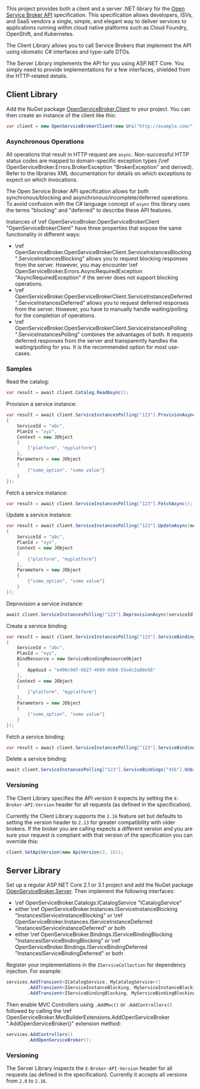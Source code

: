 
This project provides both a client and a server .NET library for the [Open Service Broker API](https://www.openservicebrokerapi.org/) specification. This specification allows developers, ISVs, and SaaS vendors a single, simple, and elegant way to deliver services to applications running within cloud native platforms such as Cloud Foundry, OpenShift, and Kubernetes.

The Client Library allows you to call Service Brokers that implement the API using idiomatic C# interfaces and type-safe DTOs.

The Server Library implements the API for you using ASP.NET Core. You simply need to provide implementations for a few interfaces, shielded from the HTTP-related details.

## Client Library

Add the NuGet package [OpenServiceBroker.Client](https://www.nuget.org/packages/OpenServiceBroker.Client/) to your project. You can then create an instance of the client like this:

```csharp
var client = new OpenServiceBrokerClient(new Uri("http://example.com/"));
```

### Asynchronous Operations

All operations that result in HTTP request are `async`. Non-successful HTTP status codes are mapped to domain-specific exception types (\ref OpenServiceBroker.Errors.BrokerException "BrokerException" and derived). Refer to the libraries XML documentation for details on which exceptions to expect on which invocations.

The Open Service Broker API specification allows for both synchronous/blocking and asynchronous/incomplete/deferred operations. To avoid confusion with the C# language concept of `async` this library uses the terms "blocking" and "deferred" to describe these API features.

Instances of \ref OpenServiceBroker.OpenServiceBrokerClient "OpenServiceBrokerClient" have three properties that expose the same functionality in different ways:

- \ref OpenServiceBroker.OpenServiceBrokerClient.ServiceInstancesBlocking ".ServiceInstancesBlocking" allows you to request blocking responses from the server. However, you may encounter \ref OpenServiceBroker.Errors.AsyncRequiredException "AsyncRequiredException" if the server does not support blocking operations.
- \ref OpenServiceBroker.OpenServiceBrokerClient.ServiceInstancesDeferred ".ServiceInstancesDeferred" allows you to request deferred responses from the server. However, you have to manually handle waiting/polling for the completion of operations.
- \ref OpenServiceBroker.OpenServiceBrokerClient.ServiceInstancesPolling ".ServiceInstancesPolling" combines the advantages of both. It requests deferred responses from the server and transparently handles the waiting/polling for you. It is the recommended option for most use-cases.

### Samples

Read the catalog:

```csharp
var result = await client.Catalog.ReadAsync();
```

Provision a service instance:

```csharp
var result = await client.ServiceInstancesPolling["123"].ProvisionAsync(new ServiceInstanceProvisionRequest
{
    ServiceId = "abc",
    PlanId = "xyz",
    Context = new JObject
    {
        {"platform", "myplatform"}
    },
    Parameters = new JObject
    {
        {"some_option", "some value"}
    }
});
```

Fetch a service instance:

```csharp
var result = await client.ServiceInstancesPolling["123"].FetchAsync();
```

Update a service instance:

```csharp
var result = await client.ServiceInstancesPolling["123"].UpdateAsync(new ServiceInstanceUpdateRequest
{
    ServiceId = "abc",
    PlanId = "xyz",
    Context = new JObject
    {
        {"platform", "myplatform"}
    },
    Parameters = new JObject
    {
        {"some_option", "some value"}
    }
});
```

Deprovision a service instance:

```csharp
await client.ServiceInstancesPolling["123"].DeprovisionAsync(serviceId: "abc", planId: "xyz");
```

Create a service binding:

```csharp
var result = await client.ServiceInstancesPolling["123"].ServiceBindings["456"].ProvisionAsync(new ServiceBindingRequest
{
    ServiceId = "abc",
    PlanId = "xyz",
    BindResource = new ServiceBindingResourceObject
    {
        AppGuid = "e490c9df-6627-4699-8db8-55edc2a88e58"
    },
    Context = new JObject
    {
        {"platform", "myplatform"}
    },
    Parameters = new JObject
    {
        {"some_option", "some value"}
    }
});
```

Fetch a service binding:

```csharp
var result = await client.ServiceInstancesPolling["123"].ServiceBindings["456"].FetchAsync();
```

Delete a service binding:

```csharp
await client.ServiceInstancesPolling["123"].ServiceBindings["456"].UnbindAsync(serviceId: "abc", planId: "xyz");
```

### Versioning

The Client Library specifies the API version it expects by setting the `X-Broker-API-Version` header for all requests (as defined in the specification).

Currently the Client Library supports the `2.16` feature set but defaults to setting the version header to `2.13` for greater compatibility with older brokers. If the broker you are calling expects a different version and you are sure your request is compliant with that version of the specification you can override this:

```csharp
client.SetApiVersion(new ApiVersion(2, 16));
```

## Server Library

Set up a regular ASP.NET Core 2.1 or 3.1 project and add the NuGet package [OpenServiceBroker.Server](https://www.nuget.org/packages/OpenServiceBroker.Server/). Then implement the following interfaces:
- \ref OpenServiceBroker.Catalogs.ICatalogService "ICatalogService"
- either \ref OpenServiceBroker.Instances.IServiceInstanceBlocking "InstancesIServiceInstanceBlocking" or \ref OpenServiceBroker.Instances.IServiceInstanceDeferred "InstancesIServiceInstanceDeferred" or both
- either \ref OpenServiceBroker.Bindings.IServiceBindingBlocking "InstancesIServiceBindingBlocking" or \ref OpenServiceBroker.Bindings.IServiceBindingDeferred "InstancesIServiceBindingDeferred" or both

Register your implementations in the `IServiceCollection` for dependency injection. For example:

```csharp
services.AddTransient<ICatalogService, MyCatalogService>()
        .AddTransient<IServiceInstanceBlocking, MyServiceInstanceBlocking>()
        .AddTransient<IServiceBindingBlocking, MyServiceBindingBlocking>();
```

Then enable MVC Controllers using `.AddMvc()` or `.AddControllers()` followed by calling the \ref OpenServiceBroker.MvcBuilderExtensions.AddOpenServiceBroker ".AddOpenServiceBroker()" extension method:

```csharp
services.AddControllers()
        .AddOpenServiceBroker();
```

### Versioning

The Server Library inspects the `X-Broker-API-Version` header for all requests (as defined in the specification). Currently it accepts all versions from `2.0` to `2.16`.

